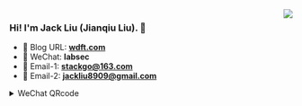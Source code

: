 <img align="right" src="https://github-readme-stats.vercel.app/api?username=ljq&show_icons=true&theme=onedark&layout=compact&custom_title=ljq@GitHub%20Jack%20Liu's%20GitHub%20Stats" />

### Hi! I'm Jack Liu (Jianqiu Liu). 👋

- 🌱 Blog URL: **[wdft.com](https://wdft.com)**
- 💬 WeChat: **labsec**
- 📧 Email-1: **stackgo@163.com**
- 📧 Email-2: **jackliu8909@gmail.com**


<details>
<summary>WeChat QRcode</summary>

![labsec](https://raw.githubusercontent.com/ljq/ljq/main/wechat-ljq.png)

</details>

<!--
**ljq/ljq** is a ✨ _special_ ✨ repository because its `README.md` (this file) appears on your GitHub profile.

Here are some ideas to get you started:

- 🌱 I’m currently learning big data
- 👯 I’m looking to collaborate on 
- 🤔 I’m looking for help with ...
- 💬 Ask me about ...
- 📫 How to reach me: ...
- 😄 Pronouns: ...
- ⚡ Fun fact: ...
-->



